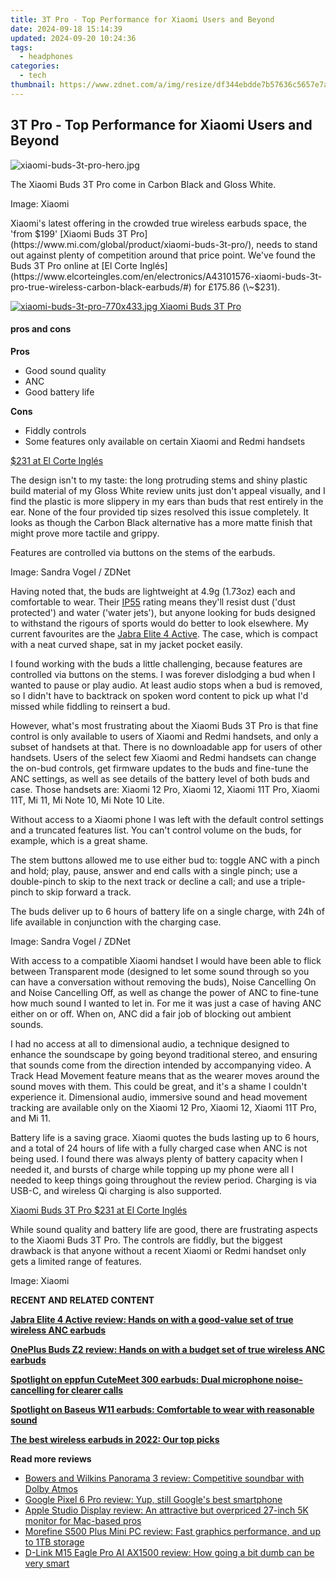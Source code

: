 ```yaml
---
title: 3T Pro - Top Performance for Xiaomi Users and Beyond
date: 2024-09-18 15:14:39
updated: 2024-09-20 10:24:36
tags:
  - headphones
categories:
  - tech
thumbnail: https://www.zdnet.com/a/img/resize/df344ebdde7b57636c5657e7a12802554451a443/2022/03/31/3dff7781-b7a5-4887-b998-e868f4e39706/xiaomi-buds-3t-pro-thumb.jpg?width=278&height=156&fit=crop&auto=webp
---
```


## 3T Pro - Top Performance for Xiaomi Users and Beyond

![xiaomi-buds-3t-pro-hero.jpg](https://www.zdnet.com/a/img/resize/c7c2a4b8d0c8774a7a1236d510effb5c73c48a47/2022/03/31/9d5dafaa-9294-4fcf-bd30-1b999f19af72/xiaomi-buds-3t-pro-hero.jpg?auto=webp&width=1280)

The Xiaomi Buds 3T Pro come in Carbon Black and Gloss White.

Image: Xiaomi

Xiaomi's latest offering in the crowded true wireless earbuds space, the 'from $199' [Xiaomi Buds 3T Pro](https://www.mi.com/global/product/xiaomi-buds-3t-pro/), needs to stand out against plenty of competition around that price point. We've found the Buds 3T Pro online at [El Corte Inglés](https://www.elcorteingles.com/en/electronics/A43101576-xiaomi-buds-3t-pro-true-wireless-carbon-black-earbuds/#) for £175.86 (\~$231). 

[![xiaomi-buds-3t-pro-770x433.jpg](https://www.zdnet.com/a/img/2022/03/31/28a0cd3d-1df6-4d78-85f7-bbff4bb5e458/xiaomi-buds-3t-pro-770x433.jpg) Xiaomi Buds 3T Pro](https://www.elcorteingles.com/en/electronics/A43101576-xiaomi-buds-3t-pro-true-wireless-carbon-black-earbuds/#) 

#### pros and cons

**Pros** 
* Good sound quality
* ANC
* Good battery life

**Cons** 
* Fiddly controls
* Some features only available on certain Xiaomi and Redmi handsets

[$231 at El Corte Inglés](https://www.elcorteingles.com/en/electronics/A43101576-xiaomi-buds-3t-pro-true-wireless-carbon-black-earbuds/#)

The design isn't to my taste: the long protruding stems and shiny plastic build material of my Gloss White review units just don't appeal visually, and I find the plastic is more slippery in my ears than buds that rest entirely in the ear. None of the four provided tip sizes resolved this issue completely. It looks as though the Carbon Black alternative has a more matte finish that might prove more tactile and grippy. 

Features are controlled via buttons on the stems of the earbuds.

Image: Sandra Vogel / ZDNet

Having noted that, the buds are lightweight at 4.9g (1.73oz) each and comfortable to wear. Their [IP55](https://en.wikipedia.org/wiki/IP%5FCode) rating means they'll resist dust ('dust protected') and water ('water jets'), but anyone looking for buds designed to withstand the rigours of sports would do better to look elsewhere. My current favourites are the [Jabra Elite 4 Active](https://www.zdnet.com/article/jabra-elite-4-active-review/). The case, which is compact with a neat curved shape, sat in my jacket pocket easily. 

I found working with the buds a little challenging, because features are controlled via buttons on the stems. I was forever dislodging a bud when I wanted to pause or play audio. At least audio stops when a bud is removed, so I didn't have to backtrack on spoken word content to pick up what I'd missed while fiddling to reinsert a bud. 

However, what's most frustrating about the Xiaomi Buds 3T Pro is that fine control is only available to users of Xiaomi and Redmi handsets, and only a subset of handsets at that. There is no downloadable app for users of other handsets. Users of the select few Xiaomi and Redmi handsets can change the on-bud controls, get firmware updates to the buds and fine-tune the ANC settings, as well as see details of the battery level of both buds and case. Those handsets are: Xiaomi 12 Pro, Xiaomi 12, Xiaomi 11T Pro, Xiaomi 11T, Mi 11, Mi Note 10, Mi Note 10 Lite. 

Without access to a Xiaomi phone I was left with the default control settings and a truncated features list. You can't control volume on the buds, for example, which is a great shame. 

The stem buttons allowed me to use either bud to: toggle ANC with a pinch and hold; play, pause, answer and end calls with a single pinch; use a double-pinch to skip to the next track or decline a call; and use a triple-pinch to skip forward a track. 

The buds deliver up to 6 hours of battery life on a single charge, with 24h of life available in conjunction with the charging case.

Image: Sandra Vogel / ZDNet 

With access to a compatible Xiaomi handset I would have been able to flick between Transparent mode (designed to let some sound through so you can have a conversation without removing the buds), Noise Cancelling On and Noise Cancelling Off, as well as change the power of ANC to fine-tune how much sound I wanted to let in. For me it was just a case of having ANC either on or off. When on, ANC did a fair job of blocking out ambient sounds. 

I had no access at all to dimensional audio, a technique designed to enhance the soundscape by going beyond traditional stereo, and ensuring that sounds come from the direction intended by accompanying video. A Track Head Movement feature means that as the wearer moves around the sound moves with them. This could be great, and it's a shame I couldn't experience it. Dimensional audio, immersive sound and head movement tracking are available only on the Xiaomi 12 Pro, Xiaomi 12, Xiaomi 11T Pro, and Mi 11\. 

Battery life is a saving grace. Xiaomi quotes the buds lasting up to 6 hours, and a total of 24 hours of life with a fully charged case when ANC is not being used. I found there was always plenty of battery capacity when I needed it, and bursts of charge while topping up my phone were all I needed to keep things going throughout the review period. Charging is via USB-C, and wireless Qi charging is also supported. 

[Xiaomi Buds 3T Pro $231 at El Corte Inglés](https://www.elcorteingles.com/en/electronics/A43101576-xiaomi-buds-3t-pro-true-wireless-carbon-black-earbuds/#)

While sound quality and battery life are good, there are frustrating aspects to the Xiaomi Buds 3T Pro. The controls are fiddly, but the biggest drawback is that anyone without a recent Xiaomi or Redmi handset only gets a limited range of features. 

Image: Xiaomi

**RECENT AND RELATED CONTENT**

[**Jabra Elite 4 Active review: Hands on with a good-value set of true wireless ANC earbuds**](https://www.zdnet.com/article/jabra-elite-4-active-review/)

[**OnePlus Buds Z2 review: Hands on with a budget set of true wireless ANC earbuds**](https://www.zdnet.com/article/oneplus-buds-z2-review/)

[**Spotlight on eppfun CuteMeet 300 earbuds: Dual microphone noise-cancelling for clearer calls**](https://www.zdnet.com/article/spotlight-on-eppfun-cutemeet-300-earbuds-dual-microphone-noise-cancelling-for-clearer-calls-and-audio/)

[**Spotlight on Baseus W11 earbuds: Comfortable to wear with reasonable sound**](https://www.zdnet.com/article/spotlight-on-baseus-w11-earbuds-comfortable-to-wear-with-reasonable-sound/)

[**The best wireless earbuds in 2022: Our top picks**](https://www.zdnet.com/article/best-wireless-earbuds/)

**Read more reviews**

* [Bowers and Wilkins Panorama 3 review: Competitive soundbar with Dolby Atmos](https://www.zdnet.com/home-and-office/home-entertainment/bowers-and-wilkins-panorama-3-review/)
* [Google Pixel 6 Pro review: Yup, still Google's best smartphone](https://www.zdnet.com/article/google-pixel-6-pro-review/)
* [Apple Studio Display review: An attractive but overpriced 27-inch 5K monitor for Mac-based pros](https://www.zdnet.com/home-and-office/smart-office/apple-studio-display-review/)
* [Morefine S500 Plus Mini PC review: Fast graphics performance, and up to 1TB storage](https://www.zdnet.com/article/morefine-s500-mini-pc-fast-graphics-performance-quiet-fan-and-up-to-1tb-storage/)
* [D-Link M15 Eagle Pro AI AX1500 review: How going a bit dumb can be very smart](https://www.zdnet.com/home-and-office/smart-office/d-link-m15-eagle-pro-ai-ax1500-review-how-going-a-bit-dumb-can-be-very-smart/)

<ins class="adsbygoogle"
     style="display:block"
     data-ad-format="autorelaxed"
     data-ad-client="ca-pub-7571918770474297"
     data-ad-slot="1223367746"></ins>



<ins class="adsbygoogle"
     style="display:block"
     data-ad-client="ca-pub-7571918770474297"
     data-ad-slot="8358498916"
     data-ad-format="auto"
     data-full-width-responsive="true"></ins>
